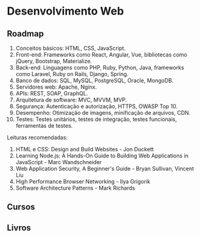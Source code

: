 # Desenvolvimento Web

## Roadmap

1. Conceitos básicos: HTML, CSS, JavaScript.
2. Front-end: Frameworks como React, Angular, Vue, bibliotecas como jQuery, Bootstrap, Materialize.
3. Back-end: Linguagens como PHP, Ruby, Python, Java, frameworks como Laravel, Ruby on Rails, Django, Spring.
4. Banco de dados: SQL, MySQL, PostgreSQL, Oracle, MongoDB.
5. Servidores web: Apache, Nginx.
6. APIs: REST, SOAP, GraphQL.
7. Arquitetura de software: MVC, MVVM, MVP.
8. Segurança: Autenticação e autorização, HTTPS, OWASP Top 10.
9. Desempenho: Otimização de imagens, minificação de arquivos, CDN.
10. Testes: Testes unitários, testes de integração, testes funcionais, ferramentas de testes.

Leituras recomendadas:

1. HTML e CSS: Design and Build Websites - Jon Duckett
2. Learning Node.js: A Hands-On Guide to Building Web Applications in JavaScript - Marc Wandschneider
3. Web Application Security, A Beginner's Guide - Bryan Sullivan, Vincent Liu
4. High Performance Browser Networking - Ilya Grigorik
5. Software Architecture Patterns - Mark Richards

## Cursos

## Livros
